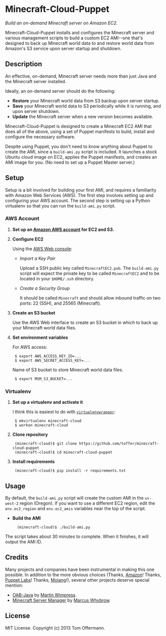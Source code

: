 Minecraft-Cloud-Puppet
======================
*Build an on-demand Minecraft server on Amazon EC2.*

Minecraft-Cloud-Puppet installs and configures the Minecraft server and various management scripts to build a custom EC2 AMI--one that's designed to back up Minecraft world data to and restore world data from Amazon's S3 service upon server startup and shutdown.


Description
-----------
An effective, on-demand, Minecraft server needs more than just Java and the Minecraft server installed.

Ideally, an on-demand server should do the following:

* **Restore** your Minecraft world data from S3 backup upon server startup.
* **Save** your Minecraft world data to S3 periodically while it is running, and upon server shutdown.
* **Update** the Minecraft server when a new version becomes available.

Minecraft-Cloud-Puppet is designed to create a Minecraft EC2 AMI that does all of the above, using a set of Puppet manifests to build, install and configure the necessary software.

Despite using Puppet, you don't need to know anything about Puppet to create the AMI, since a `build-ami.py` script is included. It launches a stock Ubuntu cloud image on EC2, applies the Puppet manifests, and creates an AMI image for you. (No need to set up a Puppet Master server.)


Setup
-----
Setup is a bit involved for building your first AMI, and requires a familiarity with Amazon Web Services (AWS). The first step involves setting up and configuring your AWS account. The second step is setting up a Python virtualenv so that you can run the `build-ami.py` script.


### AWS Account ###

1. **Set up an [Amazon AWS account](https://aws.amazon.com/) for EC2 and S3.**

2. **Configure EC2**

    Using the [AWS Web console](https://console.aws.amazon.com/):

    - *Import a Key Pair*

        Upload a SSH public key called `MinecraftEC2.pub`. The `build-ami.py` script will expect the private key to be called `MinecraftEC2` and to be located in your `$HOME/.ssh` directory.

    - *Create a Security Group*

        It should be called `Minecraft` and should allow inbound traffic on two ports: 22 (SSH), and 25565 (Minecraft).

3. **Create an S3 bucket**

    Use the AWS Web interface to create an S3 bucket in which to back up your Minecraft world data files.

4. **Set environment variables**

    For AWS access:

        $ export AWS_ACCESS_KEY_ID=...
        $ export AWS_SECRET_ACCESS_KEY=...

    Name of S3 bucket to store Minecraft world data files.

        $ export MSM_S3_BUCKET=...


### Virtualenv ###

1. **Set up a virtualenv and activate it**

    I think this is easiest to do with [`virtualenvwrapper`](https://virtualenvwrapper.readthedocs.org/en/latest/):

        $ mkvirtualenv minecraft-cloud
        $ workon minecraft-cloud

2. **Clone repository**

        (minecraft-cloud)$ git clone https://github.com/toffer/minecraft-cloud-puppet
        (minecraft-cloud)$ cd minecraft-cloud-puppet

3. **Install requirements**

        (minecraft-cloud)$ pip install -r requirements.txt


Usage
-----
By default, the `build-ami.py` script will create the custom AMI in the `us-west-2` region (Oregon). If you want to use a different EC2 region, edit the `env.ec2_region` and `env.ec2_amis` variables near the top of the script.

* **Build the AMI**

        (minecraft-cloud)$ ./build-ami.py

The script takes about 30 minutes to complete. When it finishes, it will output the AMI ID.


Credits
-------
Many projects and companies have been instrumental in making this one possible. In addition to the more obvious choices (Thanks, [Amazon](https://aws.amazon.com/)! Thanks, [Puppet Labs](https://puppetlabs.com/)! Thanks, [Mojang](http://minecraft.net/)!), several other projects deserve special mention:

* [OAB-Java](https://github.com/flexiondotorg/oab-java6) by [Martin Wimpress](https://github.com/flexiondotorg).
* [Minecraft Server Manager](https://github.com/marcuswhybrow/minecraft-server-manager) by [Marcus Whybrow](https://github.com/marcuswhybrow).


License
-------
MIT License. Copyright (c) 2013 Tom Offermann.
